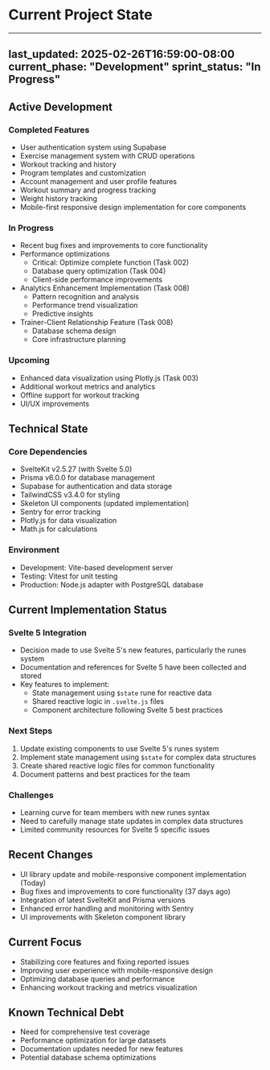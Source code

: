 # Current Project State

---
last_updated: 2025-02-26T16:59:00-08:00
current_phase: "Development"
sprint_status: "In Progress"
---

## Active Development

### Completed Features
- User authentication system using Supabase
- Exercise management system with CRUD operations
- Workout tracking and history
- Program templates and customization
- Account management and user profile features
- Workout summary and progress tracking
- Weight history tracking
- Mobile-first responsive design implementation for core components

### In Progress
- Recent bug fixes and improvements to core functionality
- Performance optimizations
  - Critical: Optimize complete function (Task 002)
  - Database query optimization (Task 004)
  - Client-side performance improvements
- Analytics Enhancement Implementation (Task 008)
  - Pattern recognition and analysis
  - Performance trend visualization
  - Predictive insights
- Trainer-Client Relationship Feature (Task 008)
  - Database schema design
  - Core infrastructure planning

### Upcoming
- Enhanced data visualization using Plotly.js (Task 003)
- Additional workout metrics and analytics
- Offline support for workout tracking
- UI/UX improvements

## Technical State

### Core Dependencies
- SvelteKit v2.5.27 (with Svelte 5.0)
- Prisma v6.0.0 for database management
- Supabase for authentication and data storage
- TailwindCSS v3.4.0 for styling
- Skeleton UI components (updated implementation)
- Sentry for error tracking
- Plotly.js for data visualization
- Math.js for calculations

### Environment
- Development: Vite-based development server
- Testing: Vitest for unit testing
- Production: Node.js adapter with PostgreSQL database

## Current Implementation Status

### Svelte 5 Integration
- Decision made to use Svelte 5's new features, particularly the runes system
- Documentation and references for Svelte 5 have been collected and stored
- Key features to implement:
  - State management using `$state` rune for reactive data
  - Shared reactive logic in `.svelte.js` files
  - Component architecture following Svelte 5 best practices

### Next Steps
1. Update existing components to use Svelte 5's runes system
2. Implement state management using `$state` for complex data structures
3. Create shared reactive logic files for common functionality
4. Document patterns and best practices for the team

### Challenges
- Learning curve for team members with new runes syntax
- Need to carefully manage state updates in complex data structures
- Limited community resources for Svelte 5 specific issues

## Recent Changes
- UI library update and mobile-responsive component implementation (Today)
- Bug fixes and improvements to core functionality (37 days ago)
- Integration of latest SvelteKit and Prisma versions
- Enhanced error handling and monitoring with Sentry
- UI improvements with Skeleton component library

## Current Focus
- Stabilizing core features and fixing reported issues
- Improving user experience with mobile-responsive design
- Optimizing database queries and performance
- Enhancing workout tracking and metrics visualization

## Known Technical Debt
- Need for comprehensive test coverage
- Performance optimization for large datasets
- Documentation updates needed for new features
- Potential database schema optimizations